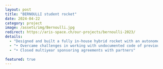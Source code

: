```yaml
---
layout: post
title: "BERNOULLI student rocket"
date: 2024-04-22
category: project
image: /assets/img/Bernoulli.jpg
redirect: https://aris-space.ch/our-projects/bernoulli-2023/
details:
  - "Designed and built a fully in-house hybrid rocket with an autonomous guided recovery system and participated in the European Rocketry Challenge in the 9000m category with a 50-member team."
  - "• Overcame challenges in working with undocumented code of previous team to implement low-level drivers for our sensors"
  - "• Closed multiyear sponsoring agreements with partners"
  
featured: true
---
```

